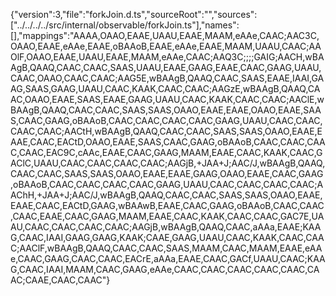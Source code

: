 {"version":3,"file":"forkJoin.d.ts","sourceRoot":"","sources":["../../../../src/internal/observable/forkJoin.ts"],"names":[],"mappings":"AAAA,OAAO,EAAE,UAAU,EAAE,MAAM,eAAe,CAAC;AAC3C,OAAO,EAAE,eAAe,EAAE,oBAAoB,EAAE,eAAe,EAAE,MAAM,UAAU,CAAC;AAOlF,OAAO,EAAE,UAAU,EAAE,MAAM,eAAe,CAAC;AAQ3C;;;;GAIG;AACH,wBAAgB,QAAQ,CAAC,CAAC,SAAS,UAAU,EAAE,GAAG,EAAE,CAAC,GAAG,UAAU,CAAC,OAAO,CAAC,CAAC;AAG5E,wBAAgB,QAAQ,CAAC,SAAS,EAAE,IAAI,GAAG,SAAS,GAAG,UAAU,CAAC,KAAK,CAAC,CAAC;AAGzE,wBAAgB,QAAQ,CAAC,OAAO,EAAE,SAAS,EAAE,GAAG,UAAU,CAAC,KAAK,CAAC,CAAC;AAClE,wBAAgB,QAAQ,CAAC,CAAC,SAAS,SAAS,OAAO,EAAE,EAAE,OAAO,EAAE,SAAS,CAAC,GAAG,oBAAoB,CAAC,CAAC,CAAC,CAAC,GAAG,UAAU,CAAC,CAAC,CAAC,CAAC;AACtH,wBAAgB,QAAQ,CAAC,CAAC,SAAS,SAAS,OAAO,EAAE,EAAE,CAAC,EACtD,OAAO,EAAE,SAAS,CAAC,GAAG,oBAAoB,CAAC,CAAC,CAAC,CAAC,EAC9C,cAAc,EAAE,CAAC,GAAG,MAAM,EAAE,CAAC,KAAK,CAAC,GAClC,UAAU,CAAC,CAAC,CAAC,CAAC;AAGjB,+JAA+J;AAC/J,wBAAgB,QAAQ,CAAC,CAAC,SAAS,SAAS,OAAO,EAAE,EAAE,GAAG,OAAO,EAAE,CAAC,GAAG,oBAAoB,CAAC,CAAC,CAAC,CAAC,GAAG,UAAU,CAAC,CAAC,CAAC,CAAC;AAChH,+JAA+J;AAC/J,wBAAgB,QAAQ,CAAC,CAAC,SAAS,SAAS,OAAO,EAAE,EAAE,CAAC,EACtD,GAAG,wBAAwB,EAAE,CAAC,GAAG,oBAAoB,CAAC,CAAC,CAAC,EAAE,CAAC,GAAG,MAAM,EAAE,CAAC,KAAK,CAAC,CAAC,GAC7E,UAAU,CAAC,CAAC,CAAC,CAAC;AAGjB,wBAAgB,QAAQ,CAAC,aAAa,EAAE;KAAG,CAAC,IAAI,GAAG,GAAG,KAAK;CAAE,GAAG,UAAU,CAAC,KAAK,CAAC,CAAC;AAClF,wBAAgB,QAAQ,CAAC,CAAC,SAAS,MAAM,CAAC,MAAM,EAAE,eAAe,CAAC,GAAG,CAAC,CAAC,EACrE,aAAa,EAAE,CAAC,GACf,UAAU,CAAC;KAAG,CAAC,IAAI,MAAM,CAAC,GAAG,eAAe,CAAC,CAAC,CAAC,CAAC,CAAC,CAAC;CAAE,CAAC,CAAC"}                                                                                                                                                                                                                                     